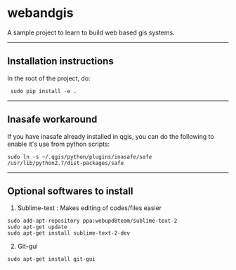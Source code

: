 webandgis
=========

A sample project to learn to build web based gis systems.

-------------------------
Installation instructions
-------------------------

In the root of the project, do:

```
 sudo pip install -e .
```

------------------
Inasafe workaround
------------------

If you have inasafe already installed in qgis, you can do the following to enable it's use from python scripts:

```
sudo ln -s ~/.qgis/python/plugins/inasafe/safe /usr/lib/python2.7/dist-packages/safe
```

-----------------------------
Optional softwares to install
-----------------------------

1. Sublime-text : Makes editing of codes/files easier

```
sudo add-apt-repository ppa:webupd8team/sublime-text-2
sudo apt-get update
sudo apt-get install sublime-text-2-dev
```

2. Git-gui

```
sudo apt-get install git-gui
```